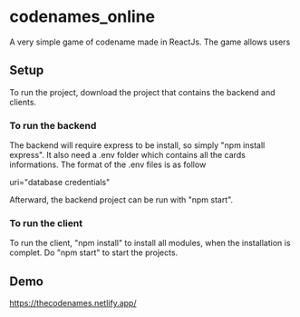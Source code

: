 # codenames_online
A very simple game of codename made in ReactJs. The game allows users

## Setup
To run the project, download the project that contains the backend and clients.
### To run the backend
The backend will require express to be install, so simply "npm install express".
It also need a .env folder which contains all the cards informations. The format of the .env files is as follow 

uri="database credentials"

Afterward, the backend project can be run with "npm start".

### To run the client
To run the client, "npm install" to install all modules, when the installation is complet. Do "npm start" to start the projects. 

## Demo
https://thecodenames.netlify.app/
